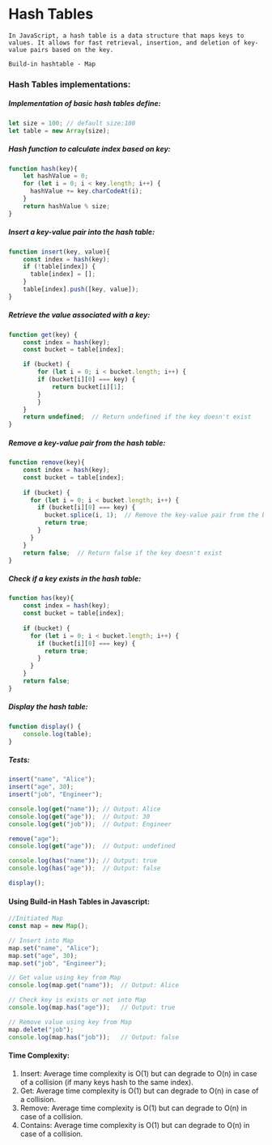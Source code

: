 # Hash Tables
    In JavaScript, a hash table is a data structure that maps keys to values. It allows for fast retrieval, insertion, and deletion of key-value pairs based on the key.

    Build-in hashtable - Map

### Hash Tables implementations:

##### Implementation of basic hash tables define: 
```javascript
let size = 100; // default size:100
let table = new Array(size);
```

##### Hash function to calculate index based on key:

```javascript
function hash(key){
    let hashValue = 0;
    for (let i = 0; i < key.length; i++) {
      hashValue += key.charCodeAt(i);
    }
    return hashValue % size;
}
```

##### Insert a key-value pair into the hash table:
```javascript
function insert(key, value){
    const index = hash(key);
    if (!table[index]) {
      table[index] = [];
    }
    table[index].push([key, value]);
}
```

##### Retrieve the value associated with a key:
```javascript
function get(key) {
    const index = hash(key);
    const bucket = table[index];

    if (bucket) {
        for (let i = 0; i < bucket.length; i++) {
        if (bucket[i][0] === key) {
            return bucket[i][1];
        }
        }
    }
    return undefined;  // Return undefined if the key doesn't exist
}
```

##### Remove a key-value pair from the hash table:
```javascript
function remove(key){
    const index = hash(key);
    const bucket = table[index];
    
    if (bucket) {
      for (let i = 0; i < bucket.length; i++) {
        if (bucket[i][0] === key) {
          bucket.splice(i, 1);  // Remove the key-value pair from the bucket
          return true;
        }
      }
    }
    return false;  // Return false if the key doesn't exist
}
```

##### Check if a key exists in the hash table:
```javascript
function has(key){
    const index = hash(key);
    const bucket = table[index];
    
    if (bucket) {
      for (let i = 0; i < bucket.length; i++) {
        if (bucket[i][0] === key) {
          return true;
        }
      }
    }
    return false;
}
```

##### Display the hash table:
```javascript
function display() {
    console.log(table);
}
```

##### Tests:

```javascript
insert("name", "Alice");
insert("age", 30);
insert("job", "Engineer");

console.log(get("name")); // Output: Alice
console.log(get("age"));  // Output: 30
console.log(get("job"));  // Output: Engineer

remove("age");
console.log(get("age"));  // Output: undefined

console.log(has("name")); // Output: true
console.log(has("age"));  // Output: false

display();
```

#### Using Build-in Hash Tables in Javascript:
```javascript
//Initiated Map
const map = new Map();

// Insert into Map
map.set("name", "Alice");
map.set("age", 30);
map.set("job", "Engineer");

// Get value using key from Map
console.log(map.get("name"));  // Output: Alice

// Check key is exists or not into Map
console.log(map.has("age"));   // Output: true

// Remove value using key from Map
map.delete("job");
console.log(map.has("job"));   // Output: false
```

#### Time Complexity:
1. Insert: Average time complexity is O(1) but can degrade to O(n) in case of a collision (if many keys hash to the same index).
2. Get: Average time complexity is O(1) but can degrade to O(n) in case of a collision.
3. Remove: Average time complexity is O(1) but can degrade to O(n) in case of a collision.
4. Contains: Average time complexity is O(1) but can degrade to O(n) in case of a collision.